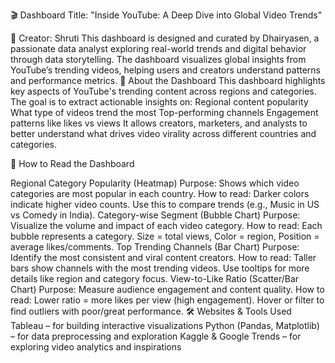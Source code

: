🎬 Dashboard Title: "Inside YouTube: A Deep Dive into Global Video Trends"

👤 Creator: Shruti This dashboard is designed and curated by Dhairyasen, a passionate data analyst exploring real-world trends and digital behavior through data storytelling. The dashboard visualizes global insights from YouTube’s trending videos, helping users and creators understand patterns and performance metrics. 📘 About the Dashboard This dashboard highlights key aspects of YouTube's trending content across regions and categories. The goal is to extract actionable insights on: Regional content popularity What type of videos trend the most Top-performing channels Engagement patterns like likes vs views It allows creators, marketers, and analysts to better understand what drives video virality across different countries and categories.

🧭 How to Read the Dashboard

Regional Category Popularity (Heatmap) Purpose: Shows which video categories are most popular in each country. How to read: Darker colors indicate higher video counts. Use this to compare trends (e.g., Music in US vs Comedy in India).
Category-wise Segment (Bubble Chart) Purpose: Visualize the volume and impact of each video category. How to read: Each bubble represents a category. Size = total views, Color = region, Position = average likes/comments.
Top Trending Channels (Bar Chart) Purpose: Identify the most consistent and viral content creators. How to read: Taller bars show channels with the most trending videos. Use tooltips for more details like region and category focus.
View-to-Like Ratio (Scatter/Bar Chart) Purpose: Measure audience engagement and content quality. How to read: Lower ratio = more likes per view (high engagement). Hover or filter to find outliers with poor/great performance.
🛠️ Websites & Tools Used Tableau – for building interactive visualizations Python (Pandas, Matplotlib) – for data preprocessing and exploration Kaggle & Google Trends – for exploring video analytics and inspirations
